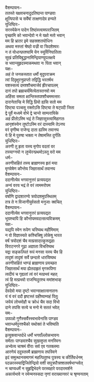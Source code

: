 वैशम्पायनः-  
ततस्ते यक्षवचनादुदतिष्ठन्त पाण्डवाः  
क्षुत्पिपासे च सर्वेषां तत्क्षणादेव हन्यते  
युधिष्ठिरः-  
सरस्येकेन पादेन तिष्ठंस्त्वामपराजितम्  
पृच्छामि को भवान्देवो न मे यक्षो मतो भवान्  
मम हि भ्रातर इमे सहस्रशतयोधिनः  
अथवा मरुतां श्रेष्ठो वज्री वा त्रिदशेश्वरः  
न तं योधान्प्रपश्यामि येन स्युर्विनिपातिताः  
सुखं प्रतिविबुद्धानामिन्द्रियाण्युपलक्षये  
स भवान्सुहृदस्माकमथवा नः पिता भवान्  
यक्षः-  
अहं ते जनकस्तात धर्मो मृदुपराक्रम  
त्वां दिदृक्षुरनुप्राप्तो तद्विद्धि भरतर्षभ  
यशस्सत्यं दमश्शौचमार्जवं ह्रीरचापलम्  
दानं तपो ब्रह्मचर्यमित्येतास्तनवो मम  
अहिंसा समता क्षान्तिस्तपश्शौचममत्सरः  
दारानेतान्हि मे विद्धि प्रियो ह्यसि सतो मम  
दिष्ट्या पञ्चसु रक्तोऽसि दिष्ट्या ते षट्पदी जिता  
द्वे पूर्वे मध्यमे वोभे द्वे चान्ते साम्परायिके  
अहं प्रीतोऽस्मि भद्रं ते जिज्ञासुस्त्वामिहागतः  
आनृशंस्येन तुष्टोऽस्मि वरं दास्यामि तेऽनघ  
वरं वृणीष्व राजेन्द्र दाता ह्यस्मि तवानघ  
ये हि मे पुरुषा भक्ता न तेषामस्ति दुर्गतिः  
युधिष्ठिरः-  
अरणी तु हृता यस्य मृगोप वदतां वर  
तस्याग्नयो न लुप्येरन्प्रथमोऽस्तु वरो मम  
धर्मः-  
अरणीसहितं तस्य ब्राह्मणस्य हृतं मया  
मृगवेषेण कौन्तेय जिज्ञासार्थं तवानघ  
वैशम्पायनः-  
ददानीत्येव भगवानुत्तरं प्रत्यपद्यत  
अन्यं वरय भद्रं ते वरं त्वममरोपम  
युधिष्ठिरः-  
वर्षाणि द्वादशारण्ये त्रयोदशमुपस्थितम्  
तत्र ते न विजानीयुर्वसतो मनुजाः क्वचित्  
वैशम्पायनः-  
ददानीत्येव भगवानुत्तरं प्रत्यपद्यत  
भूयश्चापि हि कौन्तेयमवदत्सत्यविक्रमम्  
यक्षः-  
यद्यपि स्वेन रूपेण चरिष्यथ महीमिमाम्  
न वो विज्ञास्यते कश्चित्त्रिषु लोकेषु भारत  
वर्षं त्रयोदशं चैव मत्प्रसादात्कुरूद्वहाः  
विराटनगरे गूढा अज्ञाता विचरिष्यथ  
यद्वा सङ्कल्पितं रूपं मनसा यस्य चैव हि  
तादृशं तादृशं सर्वे छन्दतो धारयिष्यथ  
अरणीसहितं भाण्डं ब्राह्मणाय प्रयच्छत  
जिज्ञासार्थं मया ह्येतदाहृतं मृगरूपिणा  
त्वदीयं च गृह्यतां त्वं वरं मत्प्रभवं महत्  
त्वं हि मत्प्रभवो राजन्विदुरश्च ममांशभाक्  
युधिष्ठिरः-  
देवदेवो मया दृष्टो भवान्साक्षात्सनातनः  
यं यं वरं ददौ हृष्टस्तं ग्रहीष्याम्यहं पितुः  
जयेयं लोभमोहौ च क्रोधं चैव सदा विभो  
दाने तपसि सत्ये च मनो मे सततं भवेत्  
यमः-  
उपपन्नो गुणैस्सर्वैस्स्वभावेनासि पाण्डव  
भवान्धर्मपुनश्चैको यथोक्तं ते भविष्यति  
वैशम्पायनः-  
इत्युक्त्वान्तर्दधे धर्मो भगवाँल्लोकभावनः  
समेताः पाण्डवाश्चैव सुखसुप्ता मनस्विनः  
अभ्येत्य चाश्रमं वीराः सर्व एव गतक्लमाः  
आरणेयं ददुस्तस्मै ब्राह्मणाय तपस्विने  
इदं समुत्थानसमागमं महत्पितुश्च पुत्रस्य च कीर्तिवर्धनम्  
पठन्नरस्स्याद्विजितेन्द्रियो वशी सपुत्रपौत्रश्शतवर्षभाग्भवेत्  
न चाप्यधर्मे न सुहृद्विभेदने परस्वहारे परदारमर्शने  
अकार्यभावे न रमेन्मनस्सदा नृणां वराख्यानवरं च श्रृण्वनताम्  
